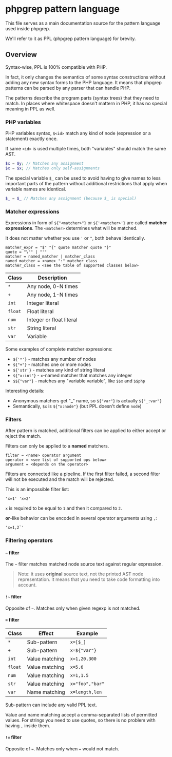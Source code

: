 # phpgrep pattern language

This file serves as a main documentation source for the pattern language used inside phpgrep.

We'll refer to it as PPL (phpgrep pattern language) for brevity.

## Overview

Syntax-wise, PPL is 100% compatible with PHP.

In fact, it only changes the semantics of some syntax constructions without adding any
new syntax forms to the PHP language. It means that phpgrep patterns can be parsed by
any parser that can handle PHP.

The patterns describe the program parts (syntax trees) that they need to match.
In places where whitespace doesn't mattern in PHP, it has no special meaning in PPL as well.

### PHP variables

PHP variables syntax, `$<id>` match any kind of node (expression or a statement) exactly once.

If same `<id>` is used multiple times, both "variables" should match the same AST.

```php
$x = $y; // Matches any assignment
$x = $x; // Matches only self-assignments
```

The special variable `$_` can be used to avoid having to give names to less important parts of the pattern
without additional restrictions that apply when variable names are identical.

```php
$_ = $_ // Matches any assignment (because $_ is special)
```

### Matcher expressions

Expressions in form of `${"<matcher>"}` or `${'<matcher>'}` are called **matcher expressions**.
The `<matcher>` determines what will be matched.

It does not matter whether you use `'` or `"`, both behave identically.

```
matcher_expr = "$" "{" quote matcher quote "}"
quote = "\"" | "'"
matcher = named_matcher | matcher_class
named_matcher = <name> ":" matcher_class
matcher_class = <see the table of supported classes below>
```

| Class | Description |
|---|---|
| `*` | Any node, 0-N times |
| `+` | Any node, 1-N times |
| `int` | Integer literal |
| `float` | Float literal |
| `num` | Integer or float literal |
| `str` | String literal |
| `var` | Variable |

Some examples of complete matcher expressions:
* `${'*'}` - matches any number of nodes
* `${"+"}` - matches one or more nodes
* `${'str'}` - matches any kind of string literal
* `${"x:int"}` - `x`-named matcher that matches any integer
* `$${"var"}` - matches any "variable variable", like `$$x` and `$$php`

Interesting details:
* Anonymous matchers get "_" name, so `${"var"}` is actually `${"_:var"}`
* Semantically, `$x` is `${"x:node"}` (but PPL doesn't define `node`)

### Filters

After pattern is matched, additional filters can be applied to either accept or reject the match.

Filters can only be applied to a **named** matchers.

```
filter = <name> operator argument
operator = <see list of supported ops below>
argument = <depends on the operator>
```

Filters are connected like a pipeline.
If the first filter failed, a second filter will not be executed and the match will be rejected.

This is an impossible filter list:

```
'x=1' 'x=2'
```

`x` is required to be equal to `1` and then it compared to `2`.

**or**-like behavior can be encoded in several operator arguments using `,`:

```
'x=1,2`'
```

### Filtering operators

#### `~` filter

The `~` filter matches matched node source text against regular expression.

> Note: it uses **original** source text, not the printed AST node representation.
> It means that you need to take code formatting into account.

#### `!~` filter

Opposite of `~`. Matches only when given regexp is not matched.

#### `=` filter

| Class | Effect | Example |
|---|---|---|
| `*` | Sub-pattern | `x=[$_]` |
| `+` |  Sub-pattern | `x=${"var"}` |
| `int` | Value matching | `x=1,20,300` |
| `float` | Value matching | `x=5.6` |
| `num` | Value matching | `x=1,1.5` |
| `str` | Value matching | `x="foo","bar"` |
| `var` | Name matching | `x=length,len` |

Sub-pattern can include any valid PPL text.

Value and name matching accept a comma-separated lists of permitted values.
For strings you need to use quotes, so there is no problem with having `,` inside them.

#### `!=` filter

Opposite of `=`. Matches only when `=` would not match.
